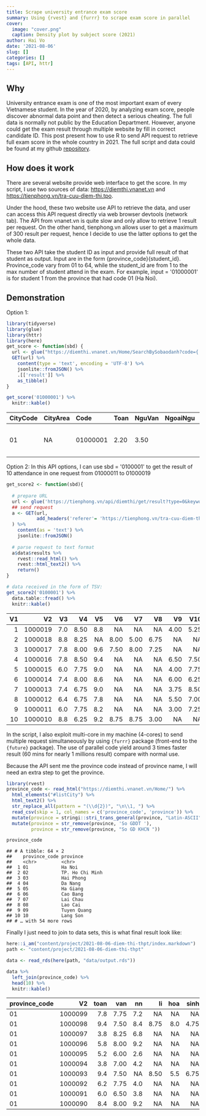 ```yaml
---
title: Scrape university entrance exam score
summary: Using {rvest} and {furrr} to scrape exam score in parallel
cover: 
  image: "cover.png"
  caption: Density plot by subject score (2021)
author: Hai Vo
date: '2021-08-06'
slug: []
categories: []
tags: [API, httr]
---
```





## Why

University entrance exam is one of the most important exam of every Vietnamese student. In the year of 2020, by analyzing exam score, people discover abnormal data point and then detect a serious cheating. 
The full data is normally not public by the Education Department. However, anyone could get the exam result through multiple website by fill in correct candidate ID.
This post present how to use R to send API request to retrieve full exam score in the whole country in 2021. The full script and data could be found at my github [repository](https://github.com/vohai611/diemthi-thpt-2021). 

## How does it work
There are several website provide web interface to get the score. In my script, I use two sources of data:
https://diemthi.vnanet.vn and https://tienphong.vn/tra-cuu-diem-thi.tpo.

Under the hood, these two website use API to retrieve the data, and user can access this API request directly via web browser devtools (network tab). The API from vnanet.vn is quite slow and only allow to retrieve 1 result per request. On the other hand, tienphong.vn allows user to get a maximum of 300 result per request, hence I decide to use the latter options to get the whole data.

These two API take the student ID as input and provide full result of that student as output. Input are in the form {province_code}{student_id}. Province_code vary from 01 to 64, while the student_id are from 1 to the max number of student attend in the exam. For example, input = '01000001' is for student 1 from the province that had code 01 (Ha Noi).


## Demonstration
Option 1:

```r
library(tidyverse)
library(glue)
library(httr)
library(here)
get_score <- function(sbd) {
  url <- glue("https://diemthi.vnanet.vn/Home/SearchBySobaodanh?code={ sbd }&nam=2021")
  GET(url) %>% 
    content(type = 'text', encoding = 'UTF-8') %>% 
    jsonlite::fromJSON() %>% 
    .[['result']] %>% 
    as_tibble()
}

get_score('01000001') %>% 
  knitr::kable()
```



|CityCode |CityArea |Code     |Toan |NguVan |NgoaiNgu |VatLi |HoaHoc |SinhHoc |KHTN |DiaLi |LichSu |GDCD |KHXH |ResultGroup                                                                              |Result |
|:--------|:--------|:--------|:----|:------|:--------|:-----|:------|:-------|:----|:-----|:------|:----|:----|:----------------------------------------------------------------------------------------|:------|
|01       |NA       |01000001 |2.20 |3.50   |         |      |       |        |     |5.50  |2.50   |     |     |[{"g":"A07","p":10.20},{"g":"C00","p":11.50},{"g":"C03","p":8.20},{"g":"C04","p":11.20}] |       |

Option 2:
In this API options, I can use sbd = '0100001' to get the result of 10 attendance in one request from 01000011 to 01000019

```r
get_score2 <- function(sbd){
  
  # prepare URL
  url <- glue('https://tienphong.vn/api/diemthi/get/result?type=0&keyword={ sbd }&kythi=THPT&nam=2021&cumthi=0')
  ## send request
  a <- GET(url,
           add_headers('referer'= 'https://tienphong.vn/tra-cuu-diem-thi.tpo')
  ) %>% 
    content(as = 'text') %>% 
    jsonlite::fromJSON()
  
  # parse request to text format
  a$data$results %>% 
    rvest::read_html() %>% 
    rvest::html_text2() %>% 
    return()
}

# data received in the form of TSV:
get_score2('0100001') %>% 
  data.table::fread() %>% 
  knitr::kable()
```



| V1|      V2|  V3|   V4|  V5|   V6|   V7|   V8|   V9|  V10|  V11|V12 |
|--:|-------:|---:|----:|---:|----:|----:|----:|----:|----:|----:|:---|
|  1| 1000019| 7.0| 8.50| 8.8|   NA|   NA|   NA| 4.00| 5.25| 6.75|NA  |
|  2| 1000018| 8.8| 8.25|  NA| 8.00| 5.00| 6.75|   NA|   NA|   NA|NA  |
|  3| 1000017| 7.8| 8.00| 9.6| 7.50| 8.00| 7.25|   NA|   NA|   NA|NA  |
|  4| 1000016| 7.8| 8.50| 9.4|   NA|   NA|   NA| 6.50| 7.50| 8.00|NA  |
|  5| 1000015| 6.0| 7.75| 9.0|   NA|   NA|   NA| 4.00| 7.75| 7.00|NA  |
|  6| 1000014| 7.4| 8.00| 8.6|   NA|   NA|   NA| 6.00| 6.25| 7.50|NA  |
|  7| 1000013| 7.4| 6.75| 9.0|   NA|   NA|   NA| 3.75| 8.50| 6.50|NA  |
|  8| 1000012| 6.4| 6.75| 7.8|   NA|   NA|   NA| 5.50| 7.00| 7.50|NA  |
|  9| 1000011| 6.0| 7.75| 8.2|   NA|   NA|   NA| 3.00| 7.25| 8.50|NA  |
| 10| 1000010| 8.8| 6.25| 9.2| 8.75| 8.75| 3.00|   NA|   NA|   NA|NA  |

In the script, I also exploit multi-core in my machine (4-cores) to send multiple request simultaneously by using `{furrr}` package (front-end to the `{future}` package). The use of parallel code yield around 3 times faster result (60 mins for nearly 1 millions result) compare with normal use.

Because the API sent me the province code instead of province name, I will need an extra step to get the province.


```r
library(rvest)
province_code <- read_html("https://diemthi.vnanet.vn/Home/") %>% 
  html_elements("#listCity") %>% 
  html_text2() %>% 
  str_replace_all(pattern = "(\\d{2})", "\n\\1, ") %>% 
  read_csv(skip = 1, col_names = c('province_code', 'province')) %>% 
  mutate(province = stringi::stri_trans_general(province, "Latin-ASCII")) %>% 
  mutate(province = str_remove(province, 'So GDDT '),
         province = str_remove(province, "So GD KHCN "))

province_code
```

```
## # A tibble: 64 × 2
##    province_code province       
##    <chr>         <chr>          
##  1 01            Ha Noi         
##  2 02            TP. Ho Chi Minh
##  3 03            Hai Phong      
##  4 04            Da Nang        
##  5 05            Ha Giang       
##  6 06            Cao Bang       
##  7 07            Lai Chau       
##  8 08            Lao Cai        
##  9 09            Tuyen Quang    
## 10 10            Lang Son       
## # … with 54 more rows
```

Finally I just need to join to data sets, this is what final result look like:


```r
here::i_am("content/project/2021-08-06-diem-thi-thpt/index.markdown")
path <- "content/project/2021-08-06-diem-thi-thpt"

data <- read_rds(here(path, "data/output.rds"))

data %>% 
  left_join(province_code) %>% 
  head(10) %>% 
  knitr::kable()
```



|province_code |      V2| toan|  van|  nn|   li| hoa| sinh|   su|  dia| gdcd|province |
|:-------------|-------:|----:|----:|---:|----:|---:|----:|----:|----:|----:|:--------|
|01            | 1000099|  7.8| 7.75| 7.2|   NA|  NA|   NA| 2.75| 6.50| 7.50|Ha Noi   |
|01            | 1000098|  9.4| 7.50| 8.4| 8.75| 8.0| 4.75|   NA|   NA|   NA|Ha Noi   |
|01            | 1000097|  3.8| 8.25| 6.8|   NA|  NA|   NA| 4.75| 6.75| 9.00|Ha Noi   |
|01            | 1000096|  5.8| 8.00| 9.2|   NA|  NA|   NA| 4.25| 7.00| 7.25|Ha Noi   |
|01            | 1000095|  5.2| 6.00| 2.6|   NA|  NA|   NA| 7.50| 8.00| 8.50|Ha Noi   |
|01            | 1000094|  3.8| 7.00| 4.2|   NA|  NA|   NA| 3.75| 7.25| 7.50|Ha Noi   |
|01            | 1000093|  9.4| 7.50|  NA| 8.50| 5.5| 6.75|   NA|   NA|   NA|Ha Noi   |
|01            | 1000092|  6.2| 7.75| 4.0|   NA|  NA|   NA| 3.75| 8.00| 8.25|Ha Noi   |
|01            | 1000091|  6.0| 6.50| 3.8|   NA|  NA|   NA| 4.50| 6.00| 8.00|Ha Noi   |
|01            | 1000090|  8.4| 8.00| 9.2|   NA|  NA|   NA| 6.25| 8.50| 8.50|Ha Noi   |
